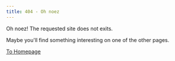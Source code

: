```yaml
---
title: 404 - Oh noez
---
```


Oh noez! The requested site does not exits.

Maybe you'll find something interesting on one of the other pages. 

[To Homepage](/)

